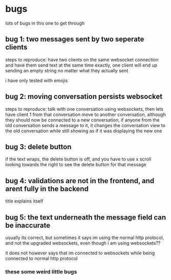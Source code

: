 # bugs

lots of bugs in this one to get through

## bug 1: two messages sent by two seperate clients

steps to reproduce: have two clients on the same websocket connection and have them send text at the same time exactly, one client will end up sending an empty string no matter what they actually sent

i have only tested with emojis

## bug 2: moving conversation persists websocket

steps to reproduce: talk with one conversation using websockets, then lets have client 1 from that conversation move to another conversation, although they should now be connected to a new conversation, if anyone from the old conversation sends a message to it, it changes the conversation view to the old conversation while still showing as if it was displaying the new one

## bug 3: delete button

if the text wraps, the delete button is off, and you have to use x scroll looking towards the right to see the delete button for that message

## bug 4: validations are not in the frontend, and arent fully in the backend

title explains itself

## bug 5: the text underneath the message field can be inaccurate

usually its correct, but sometimes it says im using the normal http protocol, and not the upgraded websockets, even though i am using websockets??

it does not however says that im connected to websockets while being connected to normal http protocol

### these some weird little bugs
